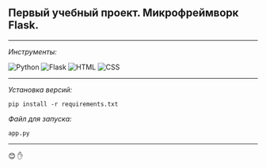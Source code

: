 ## Первый учебный проект. Микрофреймворк Flask.
____
_Инструменты:_

![Python](https://img.shields.io/badge/Python-white?style=plastic&logo=Python)
![Flask](https://img.shields.io/badge/Flask-grey?style=plastic&logo=Flask)
![HTML](https://img.shields.io/badge/HTML-green?style=plastic)
![CSS](https://img.shields.io/badge/CSS-blue?style=plastic)
___
_Установка версий:_
```
pip install -r requirements.txt
```
_Файл для запуска:_
```
app.py
```
___
:blush: :hand: